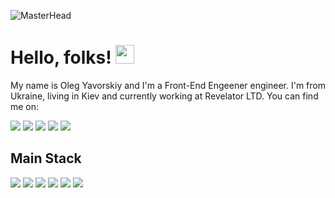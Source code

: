 ![MasterHead](https://user-images.githubusercontent.com/19890852/141693545-132eec5f-e68f-4800-95c2-5ceffea4fc0c.png)

# Hello, folks! <img src="https://raw.githubusercontent.com/MartinHeinz/MartinHeinz/master/wave.gif" width="30px">

My name is Oleg Yavorskiy and I'm a Front-End Engeener engineer. I'm from Ukraine, living in Kiev and currently working at Revelator LTD. You can find me on:

[![](https://user-images.githubusercontent.com/19890852/141693102-13de86d3-6cfe-40a2-841f-dbaafd5edc78.png)](https://www.linkedin.com/in/oyavorskiy/)
[![](https://user-images.githubusercontent.com/19890852/141693195-5fadc29f-f3ec-446c-97c5-79e2d03fc3b0.png)](https://www.facebook.com/yavorskiy.web)
[![](https://user-images.githubusercontent.com/19890852/141693308-1319b3ef-9fb0-4d08-8921-85d112c9bd05.png)](https://www.instagram.com/yavorskiy.web/)
[![](https://user-images.githubusercontent.com/19890852/141693334-48a035c6-0676-40d3-82fa-6e6969bbb171.png)](https://twitter.com/yavorskiy_web)
[![](https://user-images.githubusercontent.com/19890852/141693384-95e78446-7fee-4176-9842-d2fa2b0e01bc.png)](https://www.behance.net/yavorskiy)


## Main Stack
![](https://img.shields.io/badge/Markup-HTML-informational?style=flat&logo=html5&logoColor=white&color=2bbc8a)
![](https://img.shields.io/badge/Markup-SCSS-informational?style=flat&logo=sass&logoColor=white&color=2bbc8a)
![](https://img.shields.io/badge/Code-JavaScript-informational?style=flat&logo=javascript&logoColor=white&color=2bbc8a)
![](https://img.shields.io/badge/Code-TypeScript-informational?style=flat&logo=typescript&logoColor=white&color=2bbc8a)
![](https://img.shields.io/badge/Framework-Angular-informational?style=flat&logo=angular&logoColor=white&color=2bbc8a)
![](https://img.shields.io/badge/Framework-React-informational?style=flat&logo=react&logoColor=white&color=2bbc8a)
